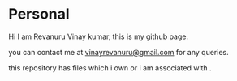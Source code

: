 # Personal


Hi   I am Revanuru Vinay kumar, this is my github page.

you can contact  me   at  vinayrevanuru@gmail.com  for any queries.

this   repository has files which i own or i am associated with  .


